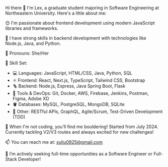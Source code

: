 Hi there 👋 
I'm Lex, a graduate student majoring in Software Engineering at Northeastern University. Here's a little about me:

😊 I'm passionate about frontend development using modern JavaScript libraries and frameworks.

🚀 I have strong skills in backend development with technologies like Node.js, Java, and Python.

👧 Pronouns: She/Her

🧰 Skill Set:
- 💻 Languages: JavaScript, HTML/CSS, Java, Python, SQL
- ⚛️ Frontend: React, Next.js, TypeScript, Tailwind CSS, Bootstrap
- 🪜 Backend: Node.js, Express, Java Spring Boot, Flask
- 🔧 Tools & DevOps: Git, Docker, AWS, Firebase, Jenkins, Postman, Figma, Adobe XD
- 🪣 Databases: MySQL, PostgreSQL, MongoDB, SQLite
- 📓 Other: RESTful APIs, GraphQL, Agile/Scrum, Test-Driven Development (TDD)

🧗 When I'm not coding, you’ll find me bouldering! Started from July 2024. Currently tackling V2/V3 routes and always excited for new challenges!

📫 You can reach me at: xuliu0925@gmail.com

🔭 I’m actively seeking full-time opportunities as a Software Engineer or Full-Stack Developer!
